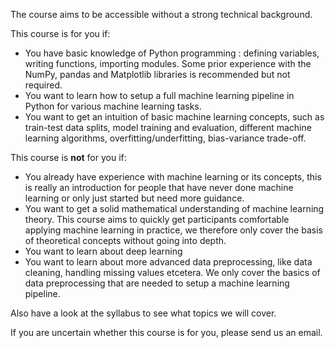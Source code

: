 The course aims to be accessible without a strong technical background. 

This course is for you if:
- You have basic knowledge of Python programming : defining variables, writing functions, importing modules. Some prior experience with the NumPy, pandas and Matplotlib libraries is recommended but not required.
- You want to learn how to setup a full machine learning pipeline in Python for various machine learning tasks.
- You want to get an intuition of basic machine learning concepts, such as train-test data splits, model training and evaluation, different machine learning algorithms, overfitting/underfitting, bias-variance trade-off.

This course is **not** for you if:
- You already have experience with machine learning or its concepts, this is really an introduction for people that have never done machine learning or only just started but need more guidance.
- You want to get a solid mathematical understanding of machine learning theory. This course aims to quickly get participants comfortable applying machine learning in practice, we therefore only cover the basis of theoretical concepts without going into depth.
- You want to learn about deep learning
- You want to learn about more advanced data preprocessing, like data cleaning, handling missing values etcetera. We only cover the basics of data preprocessing that are needed to setup a machine learning pipeline.

Also have a look at the syllabus to see what topics we will cover. 

If you are uncertain whether this course is for you, please send us an email.
